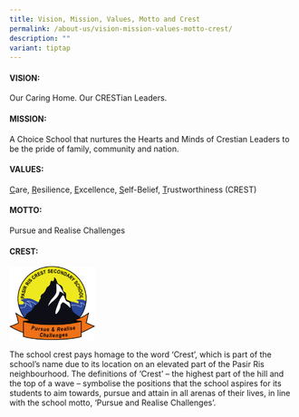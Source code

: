 ```yaml
---
title: Vision, Mission, Values, Motto and Crest
permalink: /about-us/vision-mission-values-motto-crest/
description: ""
variant: tiptap
---
```

<h4><strong>VISION:</strong></h4>
<p>Our Caring Home. Our CRESTian Leaders.</p>
<h4><strong>MISSION:</strong></h4>
<p>A Choice School that nurtures the Hearts and Minds of Crestian Leaders
to be the pride of family, community and nation.</p>
<h4><strong>VALUES:</strong></h4>
<p><u>C</u>are,&nbsp;<u>R</u>esilience,&nbsp;<u>E</u>xcellence,&nbsp;<u>S</u>elf-Belief,&nbsp;<u>T</u>rustworthiness
(CREST)</p>
<h4><strong>MOTTO:</strong></h4>
<p>Pursue and Realise Challenges</p>
<h4><strong>CREST:</strong></h4>
<div class="isomer-image-wrapper">
<img style="width: 30%;" height="auto" width="100%" alt="" src="/images/prcs school logo.png">
</div>
<p>The school crest pays homage to the word ‘Crest’, which is part of the
school’s name due to its location on an elevated part of the Pasir Ris
neighbourhood. The definitions of ‘Crest’ – the highest part of the hill
and the top of a wave – symbolise the positions that the school aspires
for its students to aim towards, pursue and attain in all arenas of their
lives, in line with the school motto, ‘Pursue and Realise Challenges’.</p>
<p></p>